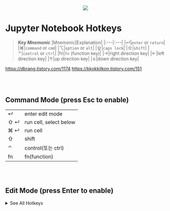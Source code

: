 <center>
<img src="https://learning.oreilly.com/library/cover/9781491912126/250w/">
</center>

# Jupyter Notebook Hotkeys

> ___Key Mnemonic___
> |Mnemonic|Explanation|
> |:---|:---|
> |↵|`enter` or `return`|
> |⌘|`command` or `cmd`|
> |⌥|`option` or `alt`|
> |⇪|`caps lock`|
> |⇧|`shift`|
> |⌃|`control` or `ctrl`|
> |fn|`fn` (function key)|
> |→|right direction key|
> |←|left direction key|
> |↑|up direction key|
> |↓|down direction key|
<!-- > |ctrl|`ctrl` or `control`| -->

https://dbrang.tistory.com/1174
https://kkokkilkon.tistory.com/151


<br/><br/>

## Command Mode (press Esc to enable)

<!-- <details>
<summary>See All Hotkeys</summary>
<div markdown="1">        -->

|||
|:---|:---|
|↵|enter edit mode|
|⇧ ↵|run cell, select below|
|⌘ ↵|run cell|
|⇧|shift|
|⌃|control(또는 ctrl)|
|fn|fn(function)|

<!-- </div>
</details> -->

<br/> <br/>

## Edit Mode (press Enter to enable)

<details>
<summary>See All Hotkeys</summary>
<div markdown="1">       

😎숨겨진 내용😎

</div>
</details>
